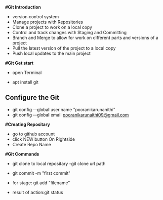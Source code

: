 **#Git Introduction**
 - version control system
 - Manage projects with Repositories
 - Clone a project to work on a local copy
 - Control and track changes with Staging and Committing
 - Branch and Merge to allow for work on different parts and versions of a project
 - Pull the latest version of the project to a local copy
 - Push local updates to the main project

**#Git Get start**
  - open Terminal
 
  - apt install git 

 ## Configure the Git

 - git config --global user.name "pooranikarunanithi"
 - git config --global email pooranikarunaithi09@gmail.com
 
**#Creating Repositary**

- go to github account
- click NEW button On Rightside
- Create Repo Name

**#Git Commands**

- git clone to local repositary  -git clone url path

- git commit -m "first commit"

- for stage: git add "filename"
  
- result of action:git status






  


  



    
    
    
    
    